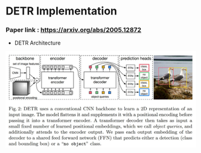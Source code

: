 # DETR Implementation 
### Paper link : https://arxiv.org/abs/2005.12872  
- DETR Architecture  
<img src = "https://github.com/Sangh0/Object-Detection/blob/main/DETR/figure/figure2.JPG?raw=true">
